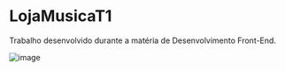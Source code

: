 # LojaMusicaT1

Trabalho desenvolvido durante a matéria de Desenvolvimento Front-End.

![image](https://user-images.githubusercontent.com/30734882/198375127-2d8ba3f3-910b-4351-bb6a-9d2c0c390eed.png)

